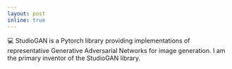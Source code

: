```yaml
---
layout: post
inline: true
---
```


💻 StudioGAN is a Pytorch library providing implementations of representative Generative Adversarial Networks for image generation. I am the primary inventor of the StudioGAN library.